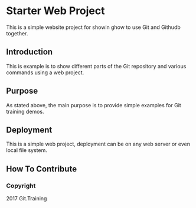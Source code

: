 # Starter Web Project

This is a simple website project for showin ghow to use Git and Githudb together.

## Introduction

This is example is to show different parts of the Git repository and various commands using a web project.

## Purpose

As stated above, the main purpose is to provide simple examples for Git training demos.

## Deployment

This is a simple web project, deployment can be on any web server or even local file system.

## How To Contribute

### Copyright

2017 Git.Training

